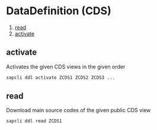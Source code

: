 # DataDefinition (CDS)

1. [read](#read)
2. [activate](#activate)

## activate

Activates the given CDS views in the given order

```bash
sapcli ddl activate ZCDS1 ZCDS2 ZCDS3 ...
```

## read

Download main source codes of the given public CDS view

```bash
sapcli ddl read ZCDS1
```
